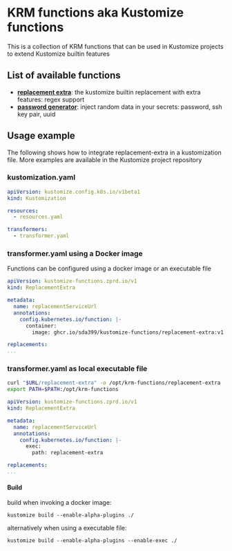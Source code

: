 # KRM functions aka Kustomize functions

This is a collection of KRM functions that can be used in Kustomize projects to extend Kustomize builtin features

## List of available functions

* **[replacement extra](./functions/replacement-extra/README.md)**: the kustomize builtin replacement with extra features: regex support
* **[password generator](./functions/password-generator/README.md)**: inject random data in your secrets: password, ssh key pair, uuid

## Usage example

The following shows how to integrate replacement-extra in a kustomization file.
More examples are available in the Kustomize project repository

### kustomization.yaml
```yaml
apiVersion: kustomize.config.k8s.io/v1beta1
kind: Kustomization

resources:
  - resources.yaml

transformers:
  - transformer.yaml
```


### transformer.yaml using a Docker image
Functions can be configured using a docker image or an executable file

```yaml
apiVersion: kustomize-functions.zprd.io/v1
kind: ReplacementExtra

metadata:
  name: replacementServiceUrl
  annotations:
    config.kubernetes.io/function: |-
      container:
        image: ghcr.io/sda399/kustomize-functions/replacement-extra:v1.0.0

replacements:
...
```

### transformer.yaml as local executable file
```sh
curl "$URL/replacement-extra" -o /opt/krm-functions/replacement-extra
export PATH=$PATH:/opt/krm-functions
```

```yaml
apiVersion: kustomize-functions.zprd.io/v1
kind: ReplacementExtra

metadata:
  name: replacementServiceUrl
  annotations:
    config.kubernetes.io/function: |-
      exec:
        path: replacement-extra

replacements:
...
```

#### Build
build when invoking a docker image:

    kustomize build --enable-alpha-plugins ./

alternatively when using a executable file:

    kustomize build --enable-alpha-plugins --enable-exec ./

